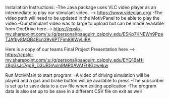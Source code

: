 Installation Instructions:
-The Java package uses VLC video player as an intermediate to play our stimulant video. --> https://www.videolan.org/
-The video path will need to be updated in the MotivPanel to be able to play the video
-Our stimulant video was to large to upload but can be made available from OneDrive here--> https://cpslo-my.sharepoint.com/:u:/g/personal/paaguirr_calpoly_edu/ESKp7KNEWn9PpaTJAfby8MQB4Bcn39v6PTFjm89lWyLIRA

Here is a copy of our teams Final Project Presentation here --> https://cpslo-my.sharepoint.com/:u:/g/personal/paaguirr_calpoly_edu/EYQ1BaH-z8pGsJc7gdB_D3UBGAxln9MR0AVAfFt8Gzwekw

Run MotivMain to start program:
-A video of driving simulation will be played and a gas and brake button will be available to press 
-The subscriber is set up to save data to a csv file when exiting application
-The program data is also set up to be save in a different CSV file on exit as well

